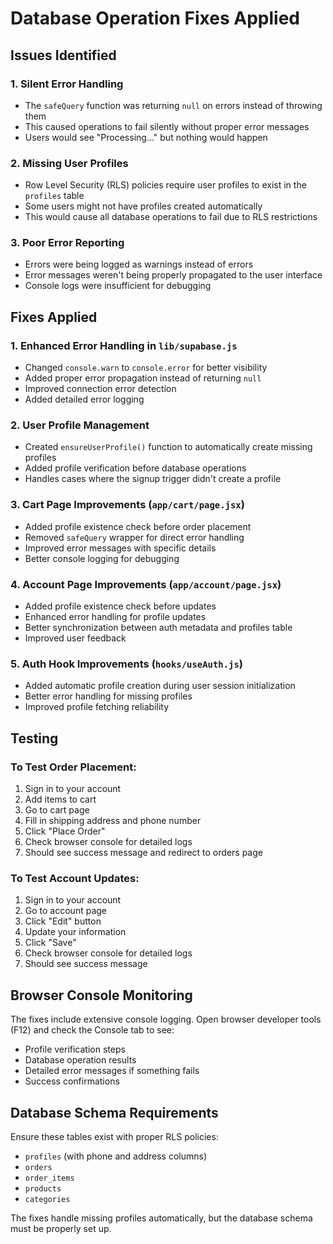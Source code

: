 # Database Operation Fixes Applied

## Issues Identified

### 1. Silent Error Handling
- The `safeQuery` function was returning `null` on errors instead of throwing them
- This caused operations to fail silently without proper error messages
- Users would see "Processing..." but nothing would happen

### 2. Missing User Profiles
- Row Level Security (RLS) policies require user profiles to exist in the `profiles` table
- Some users might not have profiles created automatically
- This would cause all database operations to fail due to RLS restrictions

### 3. Poor Error Reporting
- Errors were being logged as warnings instead of errors
- Error messages weren't being properly propagated to the user interface
- Console logs were insufficient for debugging

## Fixes Applied

### 1. Enhanced Error Handling in `lib/supabase.js`
- Changed `console.warn` to `console.error` for better visibility
- Added proper error propagation instead of returning `null`
- Improved connection error detection
- Added detailed error logging

### 2. User Profile Management
- Created `ensureUserProfile()` function to automatically create missing profiles
- Added profile verification before database operations
- Handles cases where the signup trigger didn't create a profile

### 3. Cart Page Improvements (`app/cart/page.jsx`)
- Added profile existence check before order placement
- Removed `safeQuery` wrapper for direct error handling
- Improved error messages with specific details
- Better console logging for debugging

### 4. Account Page Improvements (`app/account/page.jsx`)
- Added profile existence check before updates
- Enhanced error handling for profile updates
- Better synchronization between auth metadata and profiles table
- Improved user feedback

### 5. Auth Hook Improvements (`hooks/useAuth.js`)
- Added automatic profile creation during user session initialization
- Better error handling for missing profiles
- Improved profile fetching reliability

## Testing

### To Test Order Placement:
1. Sign in to your account
2. Add items to cart
3. Go to cart page
4. Fill in shipping address and phone number
5. Click "Place Order"
6. Check browser console for detailed logs
7. Should see success message and redirect to orders page

### To Test Account Updates:
1. Sign in to your account
2. Go to account page
3. Click "Edit" button
4. Update your information
5. Click "Save"
6. Check browser console for detailed logs
7. Should see success message

## Browser Console Monitoring

The fixes include extensive console logging. Open browser developer tools (F12) and check the Console tab to see:
- Profile verification steps
- Database operation results
- Detailed error messages if something fails
- Success confirmations

## Database Schema Requirements

Ensure these tables exist with proper RLS policies:
- `profiles` (with phone and address columns)
- `orders`
- `order_items`
- `products`
- `categories`

The fixes handle missing profiles automatically, but the database schema must be properly set up.